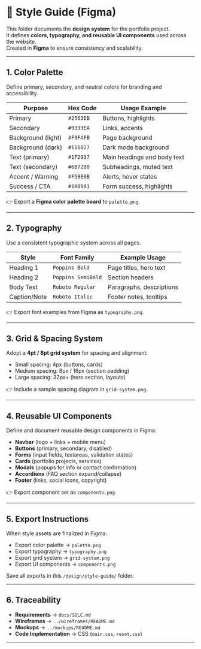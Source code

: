 # 🎨 Style Guide (Figma)

This folder documents the **design system** for the portfolio project.  
It defines **colors, typography, and reusable UI components** used across the website.  
Created in **Figma** to ensure consistency and scalability.

---

## 1. Color Palette

Define primary, secondary, and neutral colors for branding and accessibility.

| Purpose          | Hex Code   | Usage Example                |
|------------------|-----------|------------------------------|
| Primary          | `#2563EB` | Buttons, highlights           |
| Secondary        | `#9333EA` | Links, accents                |
| Background (light)| `#F9FAFB` | Page background               |
| Background (dark)| `#111827` | Dark mode background          |
| Text (primary)   | `#1F2937` | Main headings and body text   |
| Text (secondary) | `#6B7280` | Subheadings, muted text       |
| Accent / Warning | `#F59E0B` | Alerts, hover states          |
| Success / CTA    | `#10B981` | Form success, highlights      |

👉 Export a **Figma color palette board** to `palette.png`.

---

## 2. Typography

Use a consistent typographic system across all pages.

| Style        | Font Family        | Example Usage          |
|--------------|--------------------|------------------------|
| Heading 1    | `Poppins Bold`     | Page titles, hero text |
| Heading 2    | `Poppins SemiBold` | Section headers        |
| Body Text    | `Roboto Regular`   | Paragraphs, descriptions|
| Caption/Note | `Roboto Italic`    | Footer notes, tooltips |

👉 Export font examples from Figma as `typography.png`.

---

## 3. Grid & Spacing System

Adopt a **4pt / 8pt grid system** for spacing and alignment:
- Small spacing: 4px (buttons, cards)  
- Medium spacing: 8px / 16px (section padding)  
- Large spacing: 32px+ (hero section, layouts)  

👉 Include a sample spacing diagram in `grid-system.png`.

---

## 4. Reusable UI Components

Define and document reusable design components in Figma:

- **Navbar** (logo + links + mobile menu)  
- **Buttons** (primary, secondary, disabled)  
- **Forms** (input fields, textareas, validation states)  
- **Cards** (portfolio projects, services)  
- **Modals** (popups for info or contact confirmation)  
- **Accordions** (FAQ section expand/collapse)  
- **Footer** (links, social icons, copyright)  

👉 Export component set as `components.png`.

---

## 5. Export Instructions

When style assets are finalized in Figma:
- Export color palette → `palette.png`  
- Export typography → `typography.png`  
- Export grid system → `grid-system.png`  
- Export UI components → `components.png`  

Save all exports in this `/design/style-guide/` folder.

---

## 6. Traceability

- **Requirements** → `docs/SDLC.md`  
- **Wireframes** → `../wireframes/README.md`  
- **Mockups** → `../mockups/README.md`  
- **Code Implementation** → CSS (`main.css`, `reset.css`)  

---
